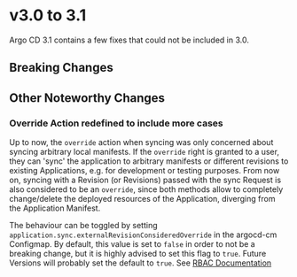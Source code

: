 # v3.0 to 3.1

Argo CD 3.1 contains a few fixes that could not be included in 3.0.


## Breaking Changes


## Other Noteworthy Changes
### Override Action redefined to include more cases
Up to now, the `override` action when syncing was only concerned about syncing arbitrary local manifests. If the `override` right is granted to a user, they can 'sync' the application to arbitrary manifests or different revisions to existing Applications, e.g. for development or testing purposes. 
From now on, syncing with a Revision (or Revisions) passed with the sync Request is also considered to be an `override`, since both methods allow to completely change/delete the deployed resources of the Application, diverging from the Application Manifest. 

The behaviour can be toggled by setting `application.sync.externalRevisionConsideredOverride` in the argocd-cm Configmap.
By default, this value is set to `false` in order to not be a breaking change, but it is highly advised to set this flag to `true`.
Future Versions will probably set the default to `true`. See [RBAC Documentation](../rbac.md#the-override-action)
